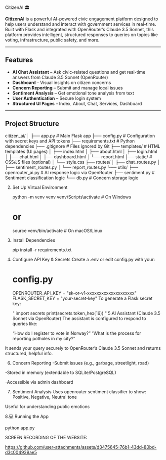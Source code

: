  CitizenAI 🏛️

**CitizenAI** is a powerful AI-powered civic engagement platform designed to help users understand and interact with government services in real-time. Built with Flask and integrated with OpenRouter’s Claude 3.5 Sonnet, this platform provides intelligent, structured responses to queries on topics like voting, infrastructure, public safety, and more.

---

##  Features

-  **AI Chat Assistant** – Ask civic-related questions and get real-time answers from Claude 3.5 Sonnet (OpenRouter)
-  **Dashboard** – Visual insights on citizen concerns
-  **Concern Reporting** – Submit and manage local issues
-  **Sentiment Analysis** – Get emotional tone analysis from text
-  **User Authentication** – Secure login system
-  **Structured UI Pages** – Index, About, Chat, Services, Dashboard

---

##  Project Structure
citizen_ai/
│
├── app.py # Main Flask app
├── config.py # Configuration with secret keys and API tokens
├── requirements.txt # Python dependencies
├── .gitignore # Files ignored by Git
├── templates/ # HTML templates (UI pages)
│ ├── index.html
│ ├── about.html
│ ├── login.html
│ ├── chat.html
│ ├── dashboard.html
│ └── report.html
├── static/ # CSS/JS files (optional)
│ └── style.css
├── routes/
│ ├── chat_routes.py
│ ├── sentiment_routes.py
│ └── report_routes.py
└── utils/
├── openrouter_ai.py # AI response logic via OpenRouter
├── sentiment.py # Sentiment classification logic
└── db.py # Concern storage logic

2. Set Up Virtual Environment

    python -m venv venv
    venv\Scripts\activate    # On Windows
    # or
    source venv/bin/activate  # On macOS/Linux
3. Install Dependencies

    pip install -r requirements.txt
4. Configure API Key & Secrets
  Create a .env or edit config.py with your:
   # config.py
    OPENROUTER_API_KEY = "sk-or-v1-xxxxxxxxxxxxxxxxxxxx"
    FLASK_SECRET_KEY = "your-secret-key"
    To generate a Flask secret key:
   
     " import secrets
      print(secrets.token_hex(16)) "
 5.AI Assistant (Claude 3.5 Sonnet via OpenRouter)
   The assistant is configured to respond to queries like:
   
   “How do I register to vote in Norway?”
   “What is the process for reporting potholes in my city?”

  It sends your query securely to OpenRouter’s Claude 3.5 Sonnet and returns structured, helpful info.
  
 6. Concern Reporting
  -Submit issues (e.g., garbage, streetlight, road)
  
  -Stored in memory (extendable to SQLite/PostgreSQL)
  
  -Accessible via admin dashboard
   
 7. Sentiment Analysis
   Uses openrouter sentiment classifier to show:
      Positive, Negative, Neutral tone
  
  Useful for understanding public emotions
  
  8.💻 Running the App
  
   python app.py
   
   
   
   
 SCREEN RECORDING OF THE WEBSITE:


  https://github.com/user-attachments/assets/d3475645-76b1-43dd-80bd-d3c004939ae5


   
 
 
